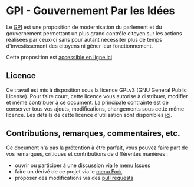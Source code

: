 # GPI - Gouvernement Par les Idées

Le [GPI](https://democratie-2-0.github.io/GPI/) est une proposition de modernisation du parlement
et du gouvernement permettant un plus grand contrôle citoyen sur les actions réalisées par
ceux-ci sans pour autant nécessiter plus de temps d'investissement des citoyens ni gêner leur
fonctionnement.

Cette proposition est [accessible en ligne ici](https://democratie-2-0.github.io/GPI/)

## Licence
Ce travail est mis à disposition sous la licence GPLv3 (GNU General Public License).
Pour faire court, cette licence vous autorise à distribuer, modifier et même contribuer à ce document.
La principale contrainte est de conserver tous vos ajouts, modifications, changements sous cette même licence.
Les détails de cette licence d'utilisation
sont disponibles [ici](https://democratie-2-0.github.io/GPI/gpl-3.0.txt).

## Contributions, remarques, commentaires, etc.
Ce document n'a pas la prétention à être parfait, vous pouvez faire part
de vos remarques, critiques et contributions de différentes manières :
- ouvrir ou participer à une discussion via le [menu Issues](https://github.com/democratie-2-0/GPI/issues)
- faire un dérivé de ce projet via le [menu Fork](https://github.com/democratie-2-0/GPI/fork)
- proposer des modifications via des [pull requests](https://github.com/democratie-2-0/GPI/pulls)

